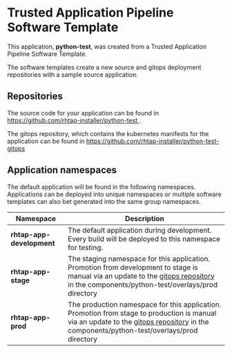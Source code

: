 # Trusted Application Pipeline Software Template

This application, **python-test**, was created from a Trusted Application Pipeline Software Template.

The software templates create a new source and gitops deployment repositories with a sample source application. 

## Repositories

The source code for your application can be found in [https://github.com/rhtap-installer/python-test ](https://github.com/rhtap-installer/python-test ).
 
The gitops repository, which contains the kubernetes manifests for the application can be found in 
[https://github.com/rhtap-installer/python-test-gitops ](https://github.com/rhtap-installer/python-test-gitops ) 

## Application namespaces 

The default application will be found in the following namespaces. Applications can be deployed into unique namespaces or multiple software templates can also bet generated into the same group namespaces.  

|  Namespace   |  Description   |  
| -------- | -------- |   
| **rhtap-app-development** | The default application during development. Every build will be deployed to this namespace for testing. | 
| **rhtap-app-stage** | The staging namespace for this application. Promotion from development to stage is manual via an update to the [gitops repository](https://github.com/rhtap-installer/python-test-gitops ) in the components/python-test/overlays/prod directory |  
| **rhtap-app-prod** | The production namespace for this application. Promotion from stage to production is manual via an update to the [gitops repository](https://github.com/rhtap-installer/python-test-gitops ) in the components/python-test/overlays/prod directory | 